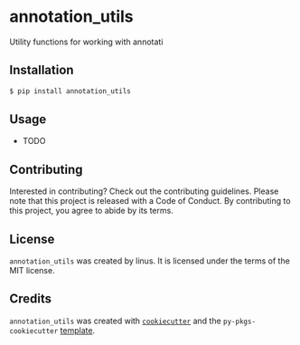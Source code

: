 # annotation_utils

Utility functions for working with annotati

## Installation

```bash
$ pip install annotation_utils
```

## Usage

- TODO

## Contributing

Interested in contributing? Check out the contributing guidelines. Please note that this project is released with a Code of Conduct. By contributing to this project, you agree to abide by its terms.

## License

`annotation_utils` was created by linus. It is licensed under the terms of the MIT license.

## Credits

`annotation_utils` was created with [`cookiecutter`](https://cookiecutter.readthedocs.io/en/latest/) and the `py-pkgs-cookiecutter` [template](https://github.com/py-pkgs/py-pkgs-cookiecutter).
